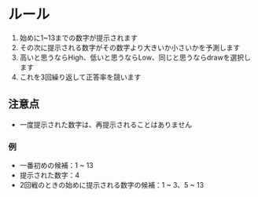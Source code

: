 # ルール
1. 始めに1~13までの数字が提示されます
2. その次に提示される数字がその数字より大きいか小さいかを予測します
3. 高いと思うならHigh、低いと思うならLow、同じと思うならdrawを選択します
4. これを3回繰り返して正答率を競います

## 注意点
- 一度提示された数字は、再提示されることはありません
### 例
- 一番初めの候補：1 ~ 13
- 提示された数字：4
- 2回戦のときの始めに提示される数字の候補：1 ~ 3、5 ~ 13